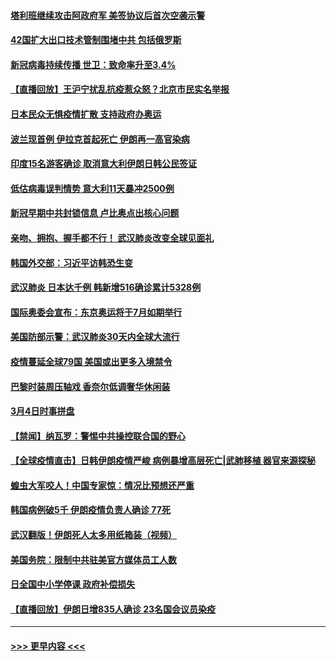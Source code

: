 #### [塔利班继续攻击阿政府军 美签协议后首次空袭示警](../pages/prog202/a102791905.md?t=03050502) 
#### [42国扩大出口技术管制围堵中共 包括俄罗斯](../pages/prog202/a102791820.md?t=03050502) 
#### [新冠病毒持续传播 世卫：致命率升至3.4%](../pages/prog202/a102791822.md?t=03050502) 
#### [【直播回放】王沪宁扰乱抗疫惹众怒？北京市民实名举报](../pages/prog202/a102789799.md?t=03050502) 
#### [日本民众无惧疫情扩散 支持政府办奥运](../pages/prog202/a102791580.md?t=03050502) 
#### [波兰现首例 伊拉克首起死亡 伊朗再一高官染病](../pages/prog202/a102791525.md?t=03050502) 
#### [印度15名游客确诊 取消意大利伊朗日韩公民签证](../pages/prog202/a102791475.md?t=03050502) 
#### [低估病毒误判情势 意大利11天暴冲2500例](../pages/prog202/a102791348.md?t=03050502) 
#### [新冠早期中共封锁信息 卢比奥点出核心问题](../pages/prog202/a102791383.md?t=03050502) 
#### [亲吻、拥抱、握手都不行！ 武汉肺炎改变全球见面礼](../pages/prog202/a102791314.md?t=03050502) 
#### [韩国外交部：习近平访韩恐生变](../pages/prog202/a102791303.md?t=03050502) 
#### [武汉肺炎 日本达千例 韩新增516确诊累计5328例](../pages/prog202/a102791290.md?t=03050502) 
#### [国际奥委会宣布：东京奥运将于7月如期举行](../pages/prog202/a102791284.md?t=03050502) 
#### [美国防部示警：武汉肺炎30天内全球大流行](../pages/prog202/a102791222.md?t=03050502) 
#### [疫情蔓延全球79国 美国或出更多入境禁令](../pages/prog202/a102791179.md?t=03050502) 
#### [巴黎时装周压轴戏  香奈尔低调奢华休闲装](../pages/prog202/a102791146.md?t=03050502) 
#### [3月4日时事拼盘](../pages/prog202/a102791082.md?t=03050502) 
#### [【禁闻】纳瓦罗：警惕中共操控联合国的野心](../pages/prog202/a102791040.md?t=03050502) 
#### [【全球疫情直击】日韩伊朗疫情严峻 病例暴增高层死亡|武肺移植 器官来源探秘](../pages/prog202/a102791016.md?t=03050502) 
#### [蝗虫大军咬人！中国专家惊：情况比预想还严重](../pages/prog202/a102790691.md?t=03050502) 
#### [韩国病例破5千 伊朗疫情负责人确诊 77死](../pages/prog202/a102790954.md?t=03050502) 
#### [武汉翻版！伊朗死人太多用纸箱装（视频）](../pages/prog202/a102790888.md?t=03050502) 
#### [美国务院：限制中共驻美官方媒体员工人数](../pages/prog202/a102790926.md?t=03050502) 
#### [日全国中小学停课 政府补偿损失](../pages/prog202/a102790884.md?t=03050502) 
#### [【直播回放】伊朗日增835人确诊 23名国会议员染疫](../pages/prog202/a102789798.md?t=03050502) 

----
#### [ >>> 更早内容 <<< ](../indexes/prog202-earlier.md)
